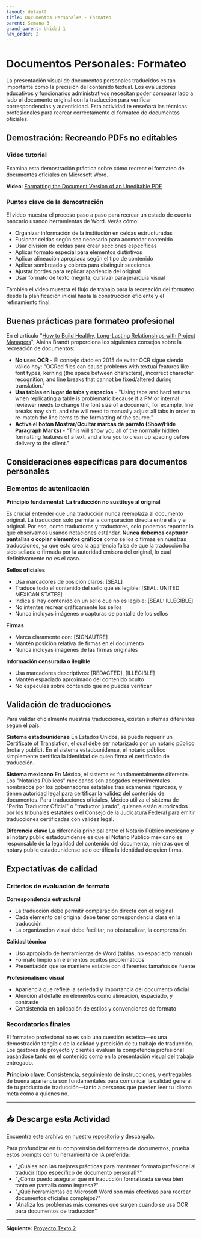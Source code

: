 ```yaml
---
layout: default
title: Documentos Personales - Formateo
parent: Semana 3
grand_parent: Unidad 1
nav_order: 2
---
```


# Documentos Personales: Formateo

La presentación visual de documentos personales traducidos es tan importante como la precisión del contenido textual. Los evaluadores educativos y funcionarios administrativos necesitan poder comparar lado a lado el documento original con la traducción para verificar correspondencias y autenticidad. Esta actividad te enseñará las técnicas profesionales para recrear correctamente el formateo de documentos oficiales.

## Demostración: Recreando PDFs no editables

### Video tutorial

Examina esta demostración práctica sobre cómo recrear el formateo de documentos oficiales en Microsoft Word.

**Video**: [Formatting the Document Version of an Uneditable PDF](https://youtu.be/f7tYpNnp-Wo)

### Puntos clave de la demostración

El video muestra el proceso paso a paso para recrear un estado de cuenta bancario usando herramientas de Word. Verás cómo:

- Organizar información de la institución en celdas estructuradas
- Fusionar celdas según sea necesario para acomodar contenido
- Usar división de celdas para crear secciones específicas
- Aplicar formato especial para elementos distintivos
- Aplicar alineación apropiada según el tipo de contenido
- Aplicar sombreado y colores para distinguir secciones
- Ajustar bordes para replicar apariencia del original
- Usar formato de texto (negrita, cursiva) para jerarquía visual

También el video muestra el flujo de trabajo para la recreación del formateo desde la planificación inicial hasta la construcción eficiente y el refinamiento final.

## Buenas prácticas para formateo profesional

En el artículo "[How to Build Healthy, Long-Lasting Relationships with Project Managers](https://alainambrandt.locessentials.com/how-to-build-healthy-long-lasting-relationships-with-project-managers/#more-38)", Alaina Brandt proporciona los siguientes consejos sobre la recreación de documentos:

- **No uses OCR** - El consejo dado en 2015 de evitar OCR sigue siendo válido hoy: "OCRed files can cause problems with textual features like font types, kerning (the space between characters), incorrect character recognition, and line breaks that cannot be fixed/altered during translation."
- **Usa tablas en lugar de tabs y espacios** - "Using tabs and hard returns when replicating a table is problematic because if a PM or internal reviewer needs to change the font size of a document, for example, line breaks may shift, and she will need to manually adjust all tabs in order to re-match the line items to the formatting of the source."
- **Activa el botón Mostrar/Ocultar marcas de párrafo (Show/Hide Paragraph Marks)** - "This will show you all of the normally hidden formatting features of a text, and allow you to clean up spacing before delivery to the client."

## Consideraciones específicas para documentos personales

### Elementos de autenticación

**Principio fundamental: La traducción no sustituye al original**

Es crucial entender que una traducción nunca reemplaza al documento original. La traducción solo permite la comparación directa entre ella y el original. Por eso, como traductoras y traductores, solo podemos reportar lo que observamos usando notaciones estándar. **Nunca debemos capturar pantallas o copiar elementos gráficos** como sellos o firmas en nuestras traducciones, ya que esto crea la apariencia falsa de que la traducción ha sido sellada o firmada por la autoridad emisora del original, lo cual definitivamente no es el caso.

**Sellos oficiales**
- Usa marcadores de posición claros: [SEAL]
- Traduce todo el contenido del sello que es legible: [SEAL: UNITED MEXICAN STATES]
- Indica si hay contenido en un sello que no es legible: [SEAL: ILLEGIBLE]
- No intentes recrear gráficamente los sellos
- Nunca incluyas imágenes o capturas de pantalla de los sellos

**Firmas**
- Marca claramente con: [SIGNAUTRE]
- Mantén posición relativa de firmas en el documento
- Nunca incluyas imágenes de las firmas originales

**Información censurada o ilegible**
- Usa marcadores descriptivos: [REDACTED], [ILLEGIBLE]
- Mantén espaciado aproximado del contenido oculto
- No especules sobre contenido que no puedes verificar

## Validación de traducciones

Para validar oficialmente nuestras traducciones, existen sistemas diferentes según el país:

**Sistema estadounidense**
En Estados Unidos, se puede requerir un [Certificate of Translation](https://immigrantjustice.org/sites/default/files/Appendix%20J%20-%20Certificates%20of%20Translation%20for%20Foreign%20Affidavits%20and%20Documents.pdf), el cual debe ser notarizado por un notario público (notary public). En el sistema estadounidense, el notario público simplemente certifica la identidad de quien firma el certificado de traducción.

**Sistema mexicano**
En México, el sistema es fundamentalmente diferente. Los "Notarios Públicos" mexicanos son abogados experimentales nombrados por los gobernadores estatales tras exámenes rigurosos, y tienen autoridad legal para certificar la validez del contenido de documentos. Para traducciones oficiales, México utiliza el sistema de "Perito Traductor Oficial" o "traductor jurado", quienes están autorizados por los tribunales estatales o el Consejo de la Judicatura Federal para emitir traducciones certificadas con validez legal.

**Diferencia clave**
La diferencia principal entre el Notario Público mexicano y el notary public estadounidense es que el Notario Público mexicano es responsable de la legalidad del contenido del documento, mientras que el notary public estadounidense solo certifica la identidad de quien firma.

## Expectativas de calidad

### Criterios de evaluación de formato

**Correspondencia estructural**
- La traducción debe permitir comparación directa con el original
- Cada elemento del original debe tener correspondencia clara en la traducción
- La organización visual debe facilitar, no obstaculizar, la comprensión

**Calidad técnica**
- Uso apropiado de herramientas de Word (tablas, no espaciado manual)
- Formato limpio sin elementos ocultos problemáticos
- Presentación que se mantiene estable con diferentes tamaños de fuente

**Profesionalismo visual**
- Apariencia que refleje la seriedad y importancia del documento oficial
- Atención al detalle en elementos como alineación, espaciado, y contraste
- Consistencia en aplicación de estilos y convenciones de formato

### Recordatorios finales

El formateo profesional no es solo una cuestión estética—es una demostración tangible de la calidad y precisión de tu trabajo de traducción. Los gestores de proyecto y clientes evalúan la competencia profesional basándose tanto en el contenido como en la presentación visual del trabajo entregado.

**Principio clave**: Consistencia, seguimiento de instrucciones, y entregables de buena apariencia son fundamentales para comunicar la calidad general de tu producto de traducción—tanto a personas que pueden leer tu idioma meta como a quienes no.

---

## 📥 Descarga esta Actividad

Encuentra este archivo [en nuestro repositorio](https://github.com/alainamb/uic_tr18-trad-inversa-es-en/blob/main/unidad1/semana3/docs-personales-formateo.md) y descárgalo.

Para profundizar en tu comprensión del formateo de documentos, prueba estos prompts con tu herramienta de IA preferida:

- "¿Cuáles son las mejores prácticas para mantener formato profesional al traducir [tipo específico de documento personal]?"
- "¿Cómo puedo asegurar que mi traducción formatizada se vea bien tanto en pantalla como impresa?"
- "¿Qué herramientas de Microsoft Word son más efectivas para recrear documentos oficiales complejos?"
- "Analiza los problemas más comunes que surgen cuando se usa OCR para documentos de traducción"

---

**Siguiente:** [Proyecto Texto 2](./proyecto-texto2.md)
